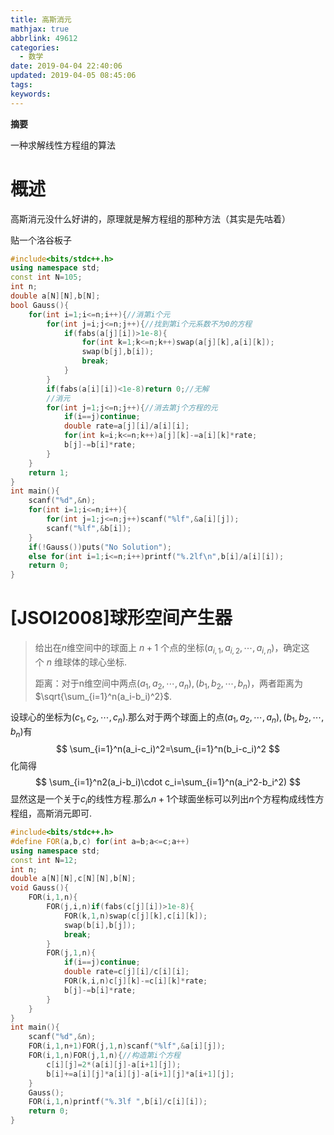 ```yaml
---
title: 高斯消元
mathjax: true
abbrlink: 49612
categories:
  - 数学
date: 2019-04-04 22:40:06
updated: 2019-04-05 08:45:06
tags:
keywords:
---
```



**摘要**

一种求解线性方程组的算法


<!--more-->

# 概述

高斯消元没什么好讲的，原理就是解方程组的那种方法（其实是先咕着）

贴一个洛谷板子

```cpp
#include<bits/stdc++.h>
using namespace std;
const int N=105;
int n;
double a[N][N],b[N];
bool Gauss(){
	for(int i=1;i<=n;i++){//消第i个元
		for(int j=i;j<=n;j++){//找到第i个元系数不为0的方程
			if(fabs(a[j][i])>1e-8){
				for(int k=1;k<=n;k++)swap(a[j][k],a[i][k]);
				swap(b[j],b[i]);
				break;
			}
		}
		if(fabs(a[i][i])<1e-8)return 0;//无解
		//消元
		for(int j=1;j<=n;j++){//消去第j个方程的元
			if(i==j)continue;
			double rate=a[j][i]/a[i][i];
			for(int k=i;k<=n;k++)a[j][k]-=a[i][k]*rate;
			b[j]-=b[i]*rate;
		}
	}
	return 1;
}
int main(){
	scanf("%d",&n);
	for(int i=1;i<=n;i++){
		for(int j=1;j<=n;j++)scanf("%lf",&a[i][j]);
		scanf("%lf",&b[i]);
	}
	if(!Gauss())puts("No Solution");
	else for(int i=1;i<=n;i++)printf("%.2lf\n",b[i]/a[i][i]);
	return 0;
}
```

# [JSOI2008]球形空间产生器

> 给出在$n$维空间中的球面上 $n+1$ 个点的坐标$(a_{i,1},a_{i,2},\cdots,a_{i,n})$，确定这个 $n$ 维球体的球心坐标.
>
> 距离：对于n维空间中两点$(a_1,a_2,\cdots,a_n),(b_1,b_2,\cdots,b_n)$，两者距离为$\sqrt{\sum_{i=1}^n(a_i-b_i)^2}$.

设球心的坐标为$(c_1,c_2,\cdots,c_n)$.那么对于两个球面上的点$(a_1,a_2,\cdots,a_n),(b_1,b_2,\cdots,b_n)$有
$$
\sum_{i=1}^n(a_i-c_i)^2=\sum_{i=1}^n(b_i-c_i)^2
$$
化简得
$$
\sum_{i=1}^n2(a_i-b_i)\cdot c_i=\sum_{i=1}^n(a_i^2-b_i^2)
$$
显然这是一个关于$c_i$的线性方程.那么$n+1$个球面坐标可以列出$n$个方程构成线性方程组，高斯消元即可.

```cpp
#include<bits/stdc++.h>
#define FOR(a,b,c) for(int a=b;a<=c;a++)
using namespace std;
const int N=12;
int n;
double a[N][N],c[N][N],b[N];
void Gauss(){
	FOR(i,1,n){
		FOR(j,i,n)if(fabs(c[j][i])>1e-8){
			FOR(k,1,n)swap(c[j][k],c[i][k]);
			swap(b[i],b[j]);
			break;
		}
		FOR(j,1,n){
			if(i==j)continue;
			double rate=c[j][i]/c[i][i];
			FOR(k,i,n)c[j][k]-=c[i][k]*rate;
			b[j]-=b[i]*rate;
		}
	}
}
int main(){
	scanf("%d",&n);
	FOR(i,1,n+1)FOR(j,1,n)scanf("%lf",&a[i][j]);
	FOR(i,1,n)FOR(j,1,n){//构造第i个方程
		c[i][j]=2*(a[i][j]-a[i+1][j]);
		b[i]+=a[i][j]*a[i][j]-a[i+1][j]*a[i+1][j];
	}
	Gauss();
	FOR(i,1,n)printf("%.3lf ",b[i]/c[i][i]);
	return 0;
}
```


